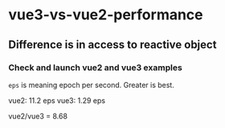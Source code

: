 # vue3-vs-vue2-performance

## Difference is in access to reactive object

### Check and launch vue2 and vue3 examples

`eps` is meaning epoch per second. Greater is best.

vue2: 11.2 eps
vue3: 1.29 eps

vue2/vue3 = 8.68
